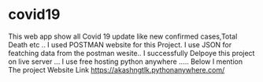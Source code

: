 # covid19

This web app show all Covid 19 update like new confirmed cases,Total Death etc .. 
I used POSTMAN website for this Project.
I use JSON for featching data from the postman wesite..
I successfully Delpoye this project on live server ...
I use free hosting python anywhere .....
Below I mention The project Website Link
https://akashngtlk.pythonanywhere.com/
